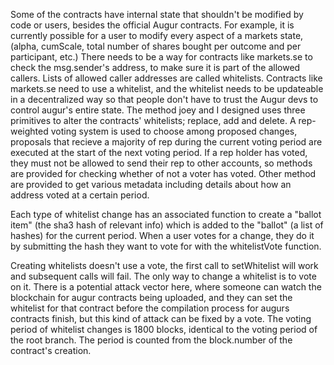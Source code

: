 Some of the contracts have internal state that shouldn't be modified by code or users, besides the official Augur contracts. For example, it is currently possible for a user to modify every aspect of a markets state, (alpha, cumScale, total number of shares bought per outcome and per participant, etc.) There needs to be a way for contracts like markets.se to check the msg.sender's address, to make sure it is part of the allowed callers. Lists of allowed caller addresses are called whitelists. Contracts like markets.se need to use a whitelist, and the whitelist needs to be updateable in a decentralized way so that people don't have to trust the Augur devs to control augur's entire state. The method joey and I designed uses three primitives to alter the contracts' whitelists; replace, add and delete. A rep-weighted voting system is used to choose among proposed changes, proposals that recieve a majority of rep during the current voting period are executed at the start of the next voting period. If a rep holder has voted, they must not be allowed to send their rep to other accounts, so methods are provided for checking whether of not a voter has voted. Other method are provided to get various metadata including details about how an address voted at a certain period.

Each type of whitelist change has an associated function to create a "ballot item" (the sha3 hash of relevant info) which is added to the "ballot" (a list of hashes) for the current period. When a user votes for a change, they do it by submitting the hash they want to vote for with the whitelistVote function.

Creating whitelists doesn't use a vote, the first call to setWhitelist will work and subsequent calls will fail. The only way to change a whitelist is to vote on it. There is a potential attack vector here, where someone can watch the blockchain for augur contracts being uploaded, and they can set the whitelist for that contract before the compilation process for augurs contracts finish, but this kind of attack can be fixed by a vote. The voting period of whitelist changes is 1800 blocks, identical to the voting period of the root branch. The period is counted from the block.number of the contract's creation.